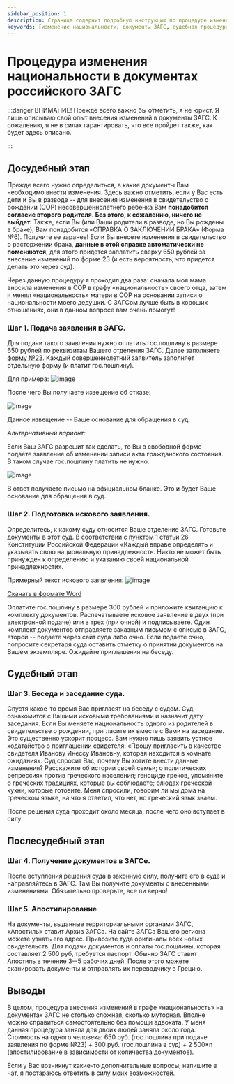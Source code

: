 ```yaml
---
sidebar_position: 1
description: Страница содержит подробную инструкцию по процедуре изменения национальности в документах российского ЗАГС, а также советы по апостилированию и переводу документов для подтверждения греческого происхождения.
keywords: [изменение национальности, документы ЗАГС, судебная процедура, апостилирование, греческое происхождение]
---
```


# Процедура изменения национальности в документах российского ЗАГС

:::danger ВНИМАНИЕ!
Прежде всего важно бы отметить, я не юрист. Я лишь описываю свой опыт внесения изменений в документы ЗАГС. К сожалению, я не в силах гарантировать, что все пройдет также, как будет здесь описано.

:::

## Досудебный этап

Прежде всего нужно определиться, в какие документы Вам необходимо внести
изменения. Здесь важно отметить, если у Вас есть дети и Вы в разводе --
для внесения изменения в свидетельство о рождении (СОР)
несовершеннолетнего ребенка Вам **понадобится согласие второго
родителя**. **Без этого, к сожалению, ничего не выйдет.** Также,
если Вы (или Ваши родители в разводе, но Вы рождены в браке), Вам
понадобится «СПРАВКА О ЗАКЛЮЧЕНИИ БРАКА» (Форма №6). Получите ее
заранее! Если Вы внесете изменения в свидетельство о расторжении брака,
**данные в этой справке автоматически не поменяются**, для этого
придется заплатить сверху 650 рублей за внесение изменений по форме 23
(и есть вероятность, что придется делать это через суд).

Через данную процедуру я проходил два раза: сначала моя мама вносила
изменения в СОР в графу «национальность» своего отца, затем я менял
«национальность» матери в СОР на основании записи о национальности моего
дедушки. С ЗАГСом лучше быть в хороших отношениях, они в данном вопросе
вам очень помогут!

### Шаг 1. Подача заявления в ЗАГС.

Для подачи такого заявления нужно оплатить гос.пошлину в размере 650
рублей по реквизитам Вашего отделения ЗАГС. Далее заполняете [форму
№23](https://hendn2f-my.sharepoint.com/:w:/g/personal/m25233_wevip365_com/EaCn8xD-XhNBuivs-8-AQ44B2GvvktzUHl5esV8ucU3RwA?e=LO2HrN).
Каждый совершеннолетний заявитель заполняет отдельную форму (и платит
гос.пошлину).

Для примера:
![image](@site/static/prepare-documents/fig_application.png)

После чего Вы получаете извещение об отказе:

![image](@site/static/prepare-documents/decline-desigion.jpeg)

Данное извещение -- Ваше основание для обращения в суд.

*Альтернативный вариант:*

Если Ваш ЗАГС разрешит так сделать, то Вы в свободной форме подаете
заявление об изменении записи акта гражданского состояния. В таком
случае гос.пошлину платить не нужно.

![image](@site/static/prepare-documents/application-to-ZAGS.png)

В ответ получаете письмо на официальном бланке. Это и будет Ваше
основание для обращения в суд.

### Шаг 2. Подготовка искового заявления.

Определитесь, к какому суду относится Ваше отделение ЗАГС. Готовьте
документы в этот суд. В соответствии с пунктом 1 статьи 26 Конституции
Российской Федерации «Каждый вправе определять и указывать свою
национальную принадлежность. Никто не может быть принужден к определению
и указанию своей национальной принадлежности».

Примерный текст искового заявления:
![image](@site/static/prepare-documents/Court-application.png)

[Скачать в формате Word](@site/static/prepare-documents/Court-application.docx)

Оплатите гос.пошлину в размере 300 рублей и приложите квитанцию к
комплекту документов. Распечатываете исковое заявление в двух (при
электронной подаче) или в трех (при очной) и подписываете. Один комплект
документов отправляете заказным письмом с описью в ЗАГС, второй --
подаете через сайт суда либо очно. Если подаете очно, попросите
секретаря суда оставить отметку о принятии документов на Вашем
экземпляре. Ожидайте приглашения на беседу.

## Судебный этап

### Шаг 3. Беседа и заседание суда.

Спустя какое-то время Вас пригласят на беседу с судом. Суд ознакомится с
Вашими исковыми требованиями и назначит дату заседания. Если Вы меняете
национальность одного из родителей в свидетельстве о рождении,
пригласите их вместе с Вами на заседание. Это существенно ускорит
процесс. Вам нужно лишь заявить устное ходатайство о приглашении
свидетеля: «Прошу пригласить в качестве свидетеля Иванову Инессу
Ивановну, которая находится в комнате ожидания». Суд спросит Вас, почему
Вы хотите внести данные изменения? Расскажите об истории своей семьи; о
политических репрессиях против греческого населения; геноциде греков,
упомяните о греческих традициях, которые вы соблюдаете; блюдах греческой
кухни, которые готовите. Меня спросили, говорим ли мы дома на греческом
языке, на что я ответил, что нет, но греческий язык знаем.

После решения суда проходит около месяца, после чего оно вступает в
силу.

## Послесудебный этап

### Шаг 4. Получение документов в ЗАГСе.

После вступления решения суда в законную силу, получите его в суде и
направляйтесь в ЗАГС. Там Вы получите документы с внесенными
изменениями. Обязательно проверьте, все ли верно!

### Шаг 5. Апостилирование

На документы, выданные территориальными органами ЗАГС, «Апостиль» ставит
Архив ЗАГСа. На сайте ЗАГСа Вашего региона можете узнать его адрес.
Привозите туда оригиналы всех новых свидетельств. Для подачи документов
и оплаты гос.пошлины, которая составляет 2 500 руб, требуется паспорт.
Обычно ЗАГС ставит Апостиль в течение 3--5 рабочих дней. После этого
можете сканировать документы и отправлять их переводчику в Грецию.

## Выводы

В целом, процедура внесения изменений в графе «национальность» на
документах ЗАГС не столько сложная, сколько муторная. Вполне можно
справиться самостоятельно без помощи адвоката. У меня данная процедура
заняла для двоих людей заняла около года. Стоимость на одного человека:
650 руб. (гос.пошлина при подаче заявления по форме №23) + 300 руб.
(гос.пошлина в суд) + 2 500\*n (апостилирование в зависимости от
количества документов).

Если у Вас возникнут какие-то дополнительные вопросы, напишите в чат, я
постараюсь ответить в силу моих возможностей.

